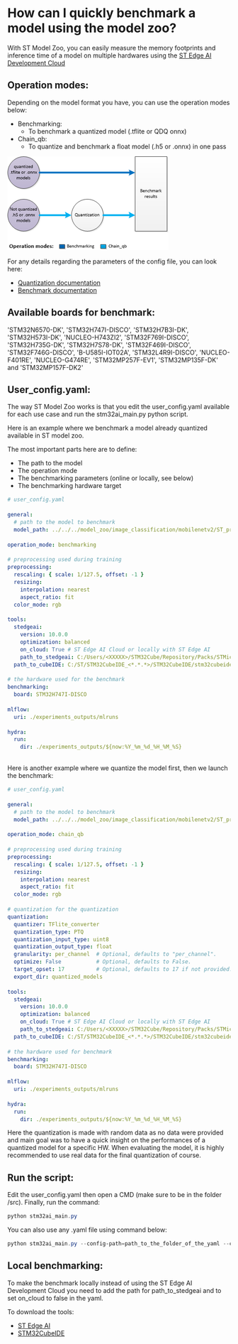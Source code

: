 # How can I quickly benchmark a model using the model zoo?

With ST Model Zoo, you can easily measure the memory footprints and inference time of a model on multiple hardwares using the [ST Edge AI Development Cloud](https://stm32ai.st.com/st-edge-ai-developer-cloud/)

## Operation modes:

Depending on the model format you have, you can use the operation modes below:
- Benchmarking:
    - To benchmark a quantized model (.tflite or QDQ onnx)
- Chain_qb:
    - To quantize and benchmark a float model (.h5 or .onnx) in one pass
<div align="left" style="width:100%; margin: auto;">

![image.png](../img/chain_qb.png)
</div>

For any details regarding the parameters of the config file, you can look here:
- [Quantization documentation](../../../src/quantization/README.md)
- [Benchmark documentation](../../../src/benchmarking/README.md)



## Available boards for benchmark:

'STM32N6570-DK', 'STM32H747I-DISCO', 'STM32H7B3I-DK', 'STM32H573I-DK', 'NUCLEO-H743ZI2', 'STM32F769I-DISCO', 'STM32H735G-DK', 'STM32H7S78-DK', 'STM32F469I-DISCO', 'STM32F746G-DISCO', 'B-U585I-IOT02A', 'STM32L4R9I-DISCO', 'NUCLEO-F401RE', 'NUCLEO-G474RE', 'STM32MP257F-EV1', 'STM32MP135F-DK' and 'STM32MP157F-DK2'

## User_config.yaml:

The way ST Model Zoo works is that you edit the user_config.yaml available for each use case and run the stm32ai_main.py python script. 

Here is an example where we benchmark a model already quantized available in ST model zoo.

The most important parts here are to define:
- The path to the model
- The operation mode
- The benchmarking parameters (online or locally, see below)
- The benchmarking hardware target

```yaml
# user_config.yaml 

general:
  # path to the model to benchmark
  model_path: ../../../model_zoo/image_classification/mobilenetv2/ST_pretrainedmodel_public_dataset/flowers/mobilenet_v2_0.35_128_fft/mobilenet_v2_0.35_128_fft_int8.tflite

operation_mode: benchmarking

# preprocessing used during training
preprocessing:
  rescaling: { scale: 1/127.5, offset: -1 }
  resizing:
    interpolation: nearest
    aspect_ratio: fit
  color_mode: rgb

tools:
  stedgeai:
    version: 10.0.0
    optimization: balanced
    on_cloud: True # ST Edge AI Cloud or locally with ST Edge AI
    path_to_stedgeai: C:/Users/<XXXXX>/STM32Cube/Repository/Packs/STMicroelectronics/X-CUBE-AI/<*.*.*>/Utilities/windows/stedgeai.exe
  path_to_cubeIDE: C:/ST/STM32CubeIDE_<*.*.*>/STM32CubeIDE/stm32cubeide.exe

# the hardware used for the benchmark
benchmarking:
  board: STM32H747I-DISCO

mlflow:
  uri: ./experiments_outputs/mlruns

hydra:
  run:
    dir: ./experiments_outputs/${now:%Y_%m_%d_%H_%M_%S}
  
```

Here is another example where we quantize the model first, then we launch the benchmark:

```yaml
# user_config.yaml 

general:
  # path to the model to benchmark
  model_path: ../../../model_zoo/image_classification/mobilenetv2/ST_pretrainedmodel_public_dataset/flowers/mobilenet_v2_0.35_128_fft/mobilenet_v2_0.35_128_fft.h5

operation_mode: chain_qb

# preprocessing used during training
preprocessing:
  rescaling: { scale: 1/127.5, offset: -1 }
  resizing:
    interpolation: nearest
    aspect_ratio: fit
  color_mode: rgb

# quantization for the quantization
quantization:
  quantizer: TFlite_converter
  quantization_type: PTQ
  quantization_input_type: uint8
  quantization_output_type: float
  granularity: per_channel  # Optional, defaults to "per_channel".
  optimize: False           # Optional, defaults to False.
  target_opset: 17          # Optional, defaults to 17 if not provided. Only used for when using Onnx_quantizer
  export_dir: quantized_models

tools:
  stedgeai:
    version: 10.0.0
    optimization: balanced 
    on_cloud: True # ST Edge AI Cloud or locally with ST Edge AI
    path_to_stedgeai: C:/Users/<XXXXX>/STM32Cube/Repository/Packs/STMicroelectronics/X-CUBE-AI/<*.*.*>/Utilities/windows/stedgeai.exe
  path_to_cubeIDE: C:/ST/STM32CubeIDE_<*.*.*>/STM32CubeIDE/stm32cubeide.exe

# the hardware used for benchmark
benchmarking:
  board: STM32H747I-DISCO

mlflow:
  uri: ./experiments_outputs/mlruns

hydra:
  run:
    dir: ./experiments_outputs/${now:%Y_%m_%d_%H_%M_%S}
```

Here the quantization is made with random data as no data were provided and main goal was to have a quick insight on the performances of a quantized model for a specific HW. When evaluating the model, it is highly recommended to use real data for the final quantization of course.

## Run the script:

Edit the user_config.yaml then open a CMD (make sure to be in the folder /src). Finally, run the command:

```powershell
python stm32ai_main.py
```
You can also use any .yaml file using command below:
```powershell
python stm32ai_main.py --config-path=path_to_the_folder_of_the_yaml --config-name=name_of_your_yaml_file
```

## Local benchmarking:

To make the benchmark locally instead of using the ST Edge AI Development Cloud you need to add the path for path_to_stedgeai and to set on_cloud to false in the yaml.

To download the tools:
- [ST Edge AI](https://www.st.com/en/embedded-software/x-cube-ai.html)
- [STM32CubeIDE](https://www.st.com/en/development-tools/stm32cubeide.html)

